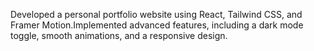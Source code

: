 Developed a personal portfolio website using React, Tailwind CSS, and Framer Motion.Implemented advanced features, including a dark mode toggle, smooth animations, and a responsive design.
